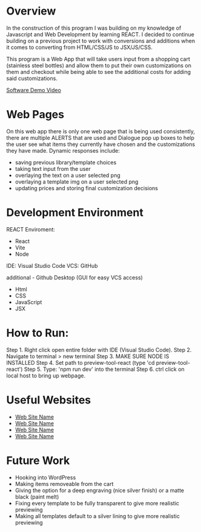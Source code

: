 # Overview

In the construction of this program I was building on my knowledge of Javascript and Web Development by learning REACT. I decided to continue building on a previous project to work with conversions and additions when it comes to converting from HTML/CSS/JS to JSX/JS/CSS.

This program is a Web App that will take users input from a shopping cart (stainless steel bottles) and allow them to put their own customizations on them and checkout while being able to see the additional costs for adding said customizations.

[Software Demo Video](https://youtu.be/vKmKFp2PmUc)

# Web Pages

On this web app there is only one web page that is being used consistently, there are multiple ALERTS that are used and Dialogue pop up boxes to help the user see what items they currently have chosen and the customizations they have made. Dynamic responses include: 
- saving previous library/template choices
- taking text input from the user
- overlaying the text on a user selected png
- overlaying a template img on a user selected png
- updating prices and storing final customization decisions

# Development Environment

REACT Enviroment:
- React
- Vite
- Node

IDE: Visual Studio Code
VCS: GitHub

additional - Github Desktop (GUI for easy VCS access)

- Html
- CSS
- JavaScript
- JSX

# How to Run:
Step 1. Right click open entire folder with IDE (Visual Studio Code).
Step 2. Navigate to terminal > new terminal
Step 3. MAKE SURE NODE IS INSTALLED
Step 4. Set path to preview-tool-react (type 'cd preview-tool-react')
Step 5. Type: 'npm run dev' into the terminal
Step 6. ctrl click on local host to bring up webpage.

# Useful Websites
* [Web Site Name](https://www.w3schools.com/js/)
* [Web Site Name](ChatGpt.Com)
* [Web Site Name](https://www.w3schools.com/react/react_jsx.asp)
* [Web Site Name](https://react.dev/learn)

# Future Work

* Hooking into WordPress
* Making items removeable from the cart
* Giving the option for a deep engraving (nice silver finish) or a matte black (paint melt)
* Fixing every template to be fully transparent to give more realistic previewing
* Making all templates default to a silver lining to give more realistic previewing